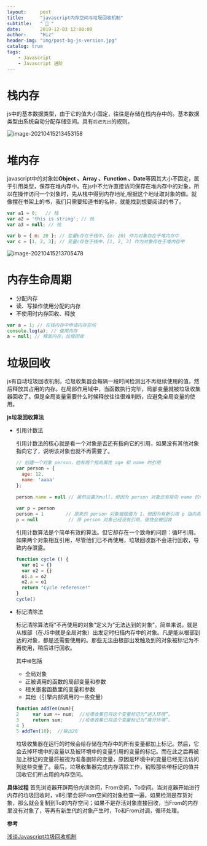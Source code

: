 ```yaml
---
layout:     post
title:      "javascript内存空间与垃圾回收机制"
subtitle:   " 🎯 "
date:       2019-12-03 12:00:00
author:     "Hiz"
header-img: "img/post-bg-js-version.jpg"
catalog: true
tags:
    - Javascript
    - Javascript 进阶
---
```


# 栈内存

js中的基本数据类型，由于它的值大小固定，往往是存储在栈内存中的。基本数据类型由系统自动分配存储空间。具有`后进先出`的规则。

![image-20210415213453158](https://gitee.com/inkkk0516/typora/raw/master/image-20210415213453158.png)

# 堆内存

javascript中的对象如**Object 、Array 、Function 、Date**等因其大小不固定，属于引用类型，保存在堆内存中。在js中不允许直接访问保存在堆内存中的对象，所以在操作访问一个对象时，先从栈中得到内存地址,根据这个地址取对象的值。就像摆在书架上的书，我们只需要知道书的名称，就能找到想要阅读的书了。

```javascript
var a1 = 0;   // 栈 
var a2 = 'this is string'; // 栈
var a3 = null; // 栈

var b = { m: 20 }; // 变量b存在于栈中，{m: 20} 作为对象存在于堆内存中
var c = [1, 2, 3]; // 变量c存在于栈中，[1, 2, 3] 作为对象存在于堆内存中
```

![image-20210415213705478](https://gitee.com/inkkk0516/typora/raw/master/image-20210415213705478.png)

# 内存生命周期

* 分配内存
* 读、写操作使用分配的内存
* 不使用时内存回收、释放

```javascript
var a = 1; // 在栈内存中申请内存空间
console.log(a); // 使用内存
a = null; // 释放内存，垃圾回收
```

# 垃圾回收

js有自动垃圾回收机制，垃圾收集器会每隔一段时间检测出不再继续使用的值，然后释放其占用的内存。在局部作用域中，当函数执行完毕，局部变量就被垃圾收集器回收了。但是全局变量需要什么时候释放往往很难判断，应避免全局变量的使用。

**js垃圾回收算法**

* 引用计数法

  引用计数法的核心就是看一个对象是否还有指向它的引用，如果没有其他对象指向它了，说明该对象也就不再需要了。

  ```javascript
  // 创建一个对象 person，他有两个指向属性 age 和 name 的引用
  var person = {
    age: 12,
    name: 'aaaa'
  };
   
  person.name = null // 虽然设置为null，但因为 person 对象还有指向 name 的引用，因此name 不会回收
   
  var p = person
  person = 1        // 原来的 person 对象被赋值为 1，但因为有新引用 p 指向原 person 对象，因此它不会被回收
  p = null           // 原 person 对象已经没有引用，很快会被回收
  ```

  引用计数算法是个简单有效的算法。但它却存在一个致命的问题：循环引用。如果两个对象相互引用，尽管他们已不再使用，垃圾回收器不会进行回收，导致内存泄露。

  ```javascript
  function cycle () {
    var o1 = {}
    var o2 = {}
    o1.a = o2
    o2.a = o1
    return "Cycle reference!"
  }
  cycle()
  ```

* 标记清除法

  标记清除算法将“不再使用的对象”定义为“无法达到的对象”。简单来说，就是从根部（在JS中就是全局对象）出发定时扫描内存中的对象。凡是能从根部到达的对象，都是还需要使用的。那些无法由根部出发触及到的对象被标记为不再使用，稍后进行回收。



  其中`根`包括

  * 全局对象
  * 正被调用的函数的局部变量和参数
  * 相关嵌套函数里的变量和参数
  * 其他（引擎内部调用的一些变量）

  ```javascript
  function addTen(num){  
  2     var sum += num;  //垃圾收集已将这个变量标记为“进入环境”。
  3     return sum;      //垃圾收集已将这个变量标记为“离开环境”。
  4 }
  5 addTen(10);  //输出20
  ```

  垃圾收集器在运行的时候会给存储在内存中的所有变量都加上标记。然后，它会去掉环境中的变量以及被环境中的变量引用的变量的标记。而在此之后再被加上标记的变量将被视为准备删除的变量，原因是环境中的变量已经无法访问到这些变量了。最后，垃圾收集器完成内存清除工作，销毁那些带标记的值并回收它们所占用的内存空间。

**具体过程**
首先浏览器开辟两份内训空间，From空间，To空间。当浏览器开始进行内存的垃圾回收时，v8引擎会将From空间的对象检查一遍，如果检测是存货对象，那么就会复制到To的内存空间；如果不是存活对象直接回收，当From的内存里没有对象了，等再有新生代的对象产生时，To和From对调，循环处理。
  

**参考**

[浅谈Javascript垃圾回收机制](https://blog.csdn.net/qq_37205708/article/details/98187869)